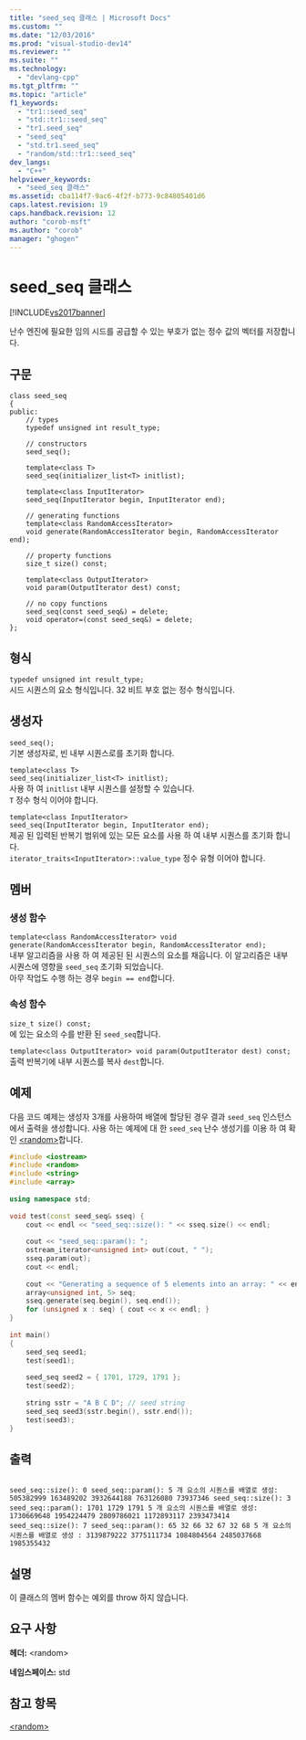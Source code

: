 ```yaml
---
title: "seed_seq 클래스 | Microsoft Docs"
ms.custom: ""
ms.date: "12/03/2016"
ms.prod: "visual-studio-dev14"
ms.reviewer: ""
ms.suite: ""
ms.technology: 
  - "devlang-cpp"
ms.tgt_pltfrm: ""
ms.topic: "article"
f1_keywords: 
  - "tr1::seed_seq"
  - "std::tr1::seed_seq"
  - "tr1.seed_seq"
  - "seed_seq"
  - "std.tr1.seed_seq"
  - "random/std::tr1::seed_seq"
dev_langs: 
  - "C++"
helpviewer_keywords: 
  - "seed_seq 클래스"
ms.assetid: cba114f7-9ac6-4f2f-b773-9c84805401d6
caps.latest.revision: 19
caps.handback.revision: 12
author: "corob-msft"
ms.author: "corob"
manager: "ghogen"
---
```

# seed_seq 클래스
[!INCLUDE[vs2017banner](../assembler/inline/includes/vs2017banner.md)]

난수 엔진에 필요한 임의 시드를 공급할 수 있는 부호가 없는 정수 값의 벡터를 저장합니다.  
  
## 구문  
  
```  
class seed_seq  
{  
public:  
    // types  
    typedef unsigned int result_type;  
  
    // constructors  
    seed_seq();  
  
    template<class T>  
    seed_seq(initializer_list<T> initlist);  
  
    template<class InputIterator>  
    seed_seq(InputIterator begin, InputIterator end);  
  
    // generating functions  
    template<class RandomAccessIterator>  
    void generate(RandomAccessIterator begin, RandomAccessIterator end);  
  
    // property functions  
    size_t size() const;  
  
    template<class OutputIterator>  
    void param(OutputIterator dest) const;  
  
    // no copy functions  
    seed_seq(const seed_seq&) = delete;  
    void operator=(const seed_seq&) = delete;  
};  
```  
  
## 형식  
 `typedef unsigned int result_type;`   
시드 시퀀스의 요소 형식입니다. 32 비트 부호 없는 정수 형식입니다.  
  
## 생성자  
 `seed_seq();`   
기본 생성자로, 빈 내부 시퀀스로를 초기화 합니다.  
  
 `template<class T>`   
 `seed_seq(initializer_list<T> initlist);`   
사용 하 여 `initlist` 내부 시퀀스를 설정할 수 있습니다.  
`T` 정수 형식 이어야 합니다.  
  
 `template<class InputIterator>`   
 `seed_seq(InputIterator begin, InputIterator end);`   
제공 된 입력된 반복기 범위에 있는 모든 요소를 사용 하 여 내부 시퀀스를 초기화 합니다.  
`iterator_traits<InputIterator>::value_type` 정수 유형 이어야 합니다.  
  
## 멤버  
  
### 생성 함수  
 `template<class RandomAccessIterator> void generate(RandomAccessIterator begin, RandomAccessIterator end);`   
내부 알고리즘을 사용 하 여 제공된 된 시퀀스의 요소를 채웁니다. 이 알고리즘은 내부 시퀀스에 영향을 `seed_seq` 초기화 되었습니다.  
아무 작업도 수행 하는 경우 `begin == end`합니다.  
  
### 속성 함수  
 `size_t size() const;`   
에 있는 요소의 수를 반환 된 `seed_seq`합니다.  
  
 `template<class OutputIterator> void param(OutputIterator dest) const;`   
출력 반복기에 내부 시퀀스를 복사 `dest`합니다.  
  
## 예제  
 다음 코드 예제는 생성자 3개를 사용하여 배열에 할당된 경우 결과 `seed_seq` 인스턴스에서 출력을 생성합니다. 사용 하는 예제에 대 한 `seed_seq` 난수 생성기를 이용 하 여 확인 [\<random\>](../standard-library/random.md)합니다.  
  
```cpp  
#include <iostream>  
#include <random>  
#include <string>  
#include <array>  
  
using namespace std;  
  
void test(const seed_seq& sseq) {  
    cout << endl << "seed_seq::size(): " << sseq.size() << endl;  
  
    cout << "seed_seq::param(): ";  
    ostream_iterator<unsigned int> out(cout, " ");  
    sseq.param(out);  
    cout << endl;  
  
    cout << "Generating a sequence of 5 elements into an array: " << endl;  
    array<unsigned int, 5> seq;  
    sseq.generate(seq.begin(), seq.end());  
    for (unsigned x : seq) { cout << x << endl; }  
}  
  
int main()  
{  
    seed_seq seed1;  
    test(seed1);  
  
    seed_seq seed2 = { 1701, 1729, 1791 };  
    test(seed2);  
  
    string sstr = "A B C D"; // seed string  
    seed_seq seed3(sstr.begin(), sstr.end());  
    test(seed3);  
}  
```  
  
## 출력  
  
```Output  
  
seed_seq::size(): 0 seed_seq::param(): 5 개 요소의 시퀀스를 배열로 생성: 505382999 163489202 3932644188 763126080 73937346 seed_seq::size(): 3 seed_seq::param(): 1701 1729 1791 5 개 요소의 시퀀스를 배열로 생성: 1730669648 1954224479 2809786021 1172893117 2393473414 seed_seq::size(): 7 seed_seq::param(): 65 32 66 32 67 32 68 5 개 요소의 시퀀스를 배열로 생성 : 3139879222 3775111734 1084804564 2485037668 1985355432  
```  
  
## 설명  
 이 클래스의 멤버 함수는 예외를 throw 하지 않습니다.  
  
## 요구 사항  
 **헤더:** \<random\>  
  
 **네임스페이스:** std  
  
## 참고 항목  
 [\<random\>](../standard-library/random.md)